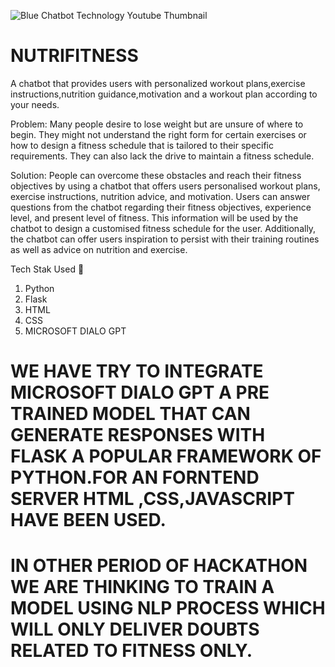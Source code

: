 ![Blue Chatbot Technology Youtube Thumbnail](https://github.com/aakash1233333/Nutrifitness-Chatbot/assets/113034272/84443b98-76a9-456c-a932-7bd85fb9ef70)


# NUTRIFITNESS

A chatbot that provides users with personalized 
workout plans,exercise instructions,nutrition 
guidance,motivation and a workout plan 
according to your needs.

Problem: Many people desire to lose weight but are unsure of 
where to begin. They might not understand the right form for 
certain exercises or how to design a fitness schedule that is 
tailored to their specific requirements. They can also lack the 
drive to maintain a fitness schedule.

Solution: People can overcome these obstacles and reach their fitness objectives by using a 
chatbot that offers users personalised workout plans, exercise instructions, nutrition advice, 
and motivation. Users can answer questions from the chatbot regarding their fitness 
objectives, experience level, and present level of fitness. This information will be used by the 
chatbot to design a customised fitness schedule for the user. Additionally, the chatbot can 
offer users inspiration to persist with their training routines as well as advice on nutrition and 
exercise.

Tech Stak Used 🦖
1) Python 
2) Flask
3) HTML
4) CSS
5) MICROSOFT DIALO GPT
# WE HAVE TRY TO INTEGRATE MICROSOFT DIALO GPT A PRE TRAINED MODEL THAT CAN GENERATE RESPONSES WITH FLASK A POPULAR FRAMEWORK OF PYTHON.FOR AN FORNTEND SERVER HTML ,CSS,JAVASCRIPT HAVE BEEN USED.

# IN OTHER PERIOD OF HACKATHON WE ARE THINKING TO TRAIN A MODEL USING NLP PROCESS WHICH WILL ONLY DELIVER DOUBTS RELATED TO FITNESS ONLY.

